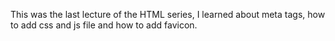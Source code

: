 This was the last lecture of the HTML series, I learned about meta tags, how to add css and js file and how to add favicon.
